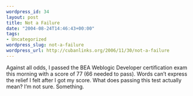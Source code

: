 ```yaml
--- 
wordpress_id: 34
layout: post
title: Not a Failure
date: "2004-08-24T14:46:43+00:00"
tags: 
- Uncategorized
wordpress_slug: not-a-failure
wordpress_url: http://cubanlinks.org/2006/11/30/not-a-failure
---
```

<p>Against all odds, I passed the <span class="caps">BEA</span> Weblogic Developer certification exam this morning with a score of 77 (66 needed to pass).  Words can&#8217;t express the relief I felt after I got my score.  What does passing this test actually mean?  I&#8217;m not sure.  Something.</p>
